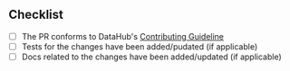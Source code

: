 

## Checklist
- [ ] The PR conforms to DataHub's [Contributing Guideline](https://github.com/linkedin/datahub/blob/master/CONTRIBUTING.md)
- [ ] Tests for the changes have been added/pudated (if applicable)
- [ ] Docs related to the changes have been added/updated (if applicable)
